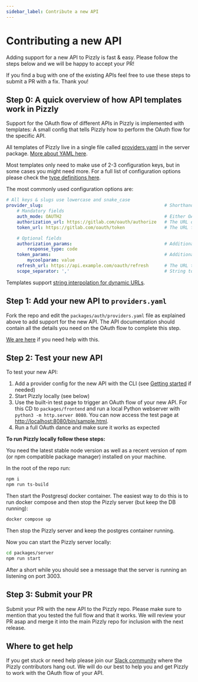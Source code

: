 ```yaml
---
sidebar_label: Contribute a new API
---
```


# Contributing a new API

Adding support for a new API to Pizzly is fast & easy. Please follow the steps below and we will be happy to accept your PR!

If you find a bug with one of the existing APIs feel free to use these steps to submit a PR with a fix. Thank you!

## Step 0: A quick overview of how API templates work in Pizzly

Support for the OAuth flow of different APIs in Pizzly is implemented with templates: A small config that tells Pizzly how to perform the OAuth flow for the specific API.

All templates of Pizzly live in a single file called [providers.yaml](https://nango.dev/oauth-providers) in the server package. [More about YAML here](https://yaml.org/).

Most templates only need to make use of 2-3 configuration keys, but in some cases you might need more.
For a full list of configuration options please check the [type definitions here](https://github.com/NangoHQ/Pizzly/blob/master/packages/server/lib/models.ts).

The most commonly used configuration options are:
```yaml
# All keys & slugs use lowercase and snake_case
provider_slug:                                              # Shorthand for the provider, ideally the API's name. Must be unique.
    # Mandatory fields
    auth_mode: OAUTH2                                       # Either OAUTH1 (for OAuth 1.0a) or OAUTH2
    authorization_url: https://gitlab.com/oauth/authorize   # The URL of the authorization page for the OAuth service
    token_url: https://gitlab.com/oauth/token               # The URL for the token request

    # Optional fields
    authorization_params:                                   # Additional parameters to pass along in the authorization step
        response_type: code
    token_params:                                           # Additional parameters to pass along in the token request
        mycoolparam: value
    refresh_url: https://api.example.com/oauth/refresh      # The URL to use for refreshing the access token, if different from token_url
    scope_separator: ','                                    # String to use to separate scopes. Defaults to ' ' (1 space) if not provided
```

Templates support [string interpolation for dynamic URLs](./pizzly-configuration.md#connection-config). 

## Step 1: Add your new API to `providers.yaml`

Fork the repo and edit the `packages/auth/providers.yaml` file as explained above to add support for the new API. The API documentation should contain all the details you need on the OAuth flow to complete this step.

[We are here](#where-to-get-help) if you need help with this.

## Step 2: Test your new API

To test your new API:
1. Add a provider config for the new API with the CLI (see [Getting started](getting-started.md) if needed)
2. Start Pizzly locally (see below)
3. Use the built-in test page to trigger an OAuth flow of your new API. For this CD to `packages/frontend` and run a local Python webserver with `python3 -m http.server 8080`. You can now access the test page at [http://localhost:8080/bin/sample.html](http://localhost:8080/bin/sample.html).
4. Run a full OAuth dance and make sure it works as expected

**To run Pizzly locally follow these steps:**

You need the latest stable node version as well as a recent version of npm (or npm compatible package manager) installed on your machine.

In the root of the repo run:
```bash
npm i
npm run ts-build
```

Then start the Postgresql docker container. The easiest way to do this is to run docker compose and then stop the Pizzly server (but keep the DB running):
```bash
docker compose up
```

Then stop the Pizzly server and keep the postgres container running.

Now you can start the Pizzly server locally:
```bash
cd packages/server
npm run start
```

After a short while you should see a message that the server is running an listening on port 3003.

## Step 3: Submit your PR

Submit your PR with the new API to the Pizzly repo. Please make sure to mention that you tested the full flow and that it works. We will review your PR asap and merge it into the main Pizzly repo for inclusion with the next release.

## Where to get help

If you get stuck or need help please join our [Slack community](https://nango.dev/slack) where the Pizzly contributors hang out. We will do our best to help you and get Pizzly to work with the OAuth flow of your API.